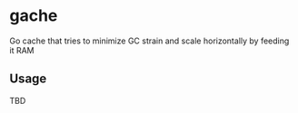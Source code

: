 # gache

Go cache that tries to minimize GC strain and scale horizontally by feeding it RAM

## Usage

TBD
